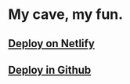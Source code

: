 # My cave, my fun.

## [Deploy on Netlify](https://matiassemelman.netlify.app/index.html)

## [Deploy in Github](https://matiassemelman.github.io/MyCommandCenter/)
